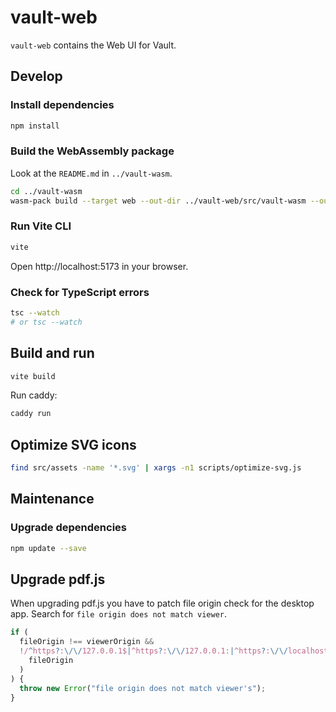 # vault-web

`vault-web` contains the Web UI for Vault.

## Develop

### Install dependencies

```sh
npm install
```

### Build the WebAssembly package

Look at the `README.md` in `../vault-wasm`.

```sh
cd ../vault-wasm
wasm-pack build --target web --out-dir ../vault-web/src/vault-wasm --out-name vault-wasm
```

### Run Vite CLI

```sh
vite
```

Open http://localhost:5173 in your browser.

### Check for TypeScript errors

```sh
tsc --watch
# or tsc --watch
```

## Build and run

```sh
vite build
```

Run caddy:

```sh
caddy run
```

## Optimize SVG icons

```sh
find src/assets -name '*.svg' | xargs -n1 scripts/optimize-svg.js
```

## Maintenance

### Upgrade dependencies

```sh
npm update --save
```

## Upgrade pdf.js

When upgrading pdf.js you have to patch file origin check for the desktop app.
Search for `file origin does not match viewer`.

```js
if (
  fileOrigin !== viewerOrigin &&
  !/^https?:\/\/127.0.0.1$|^https?:\/\/127.0.0.1:|^https?:\/\/localhost$|^https?:\/\/localhost:/.test(
    fileOrigin
  )
) {
  throw new Error("file origin does not match viewer's");
}
```
